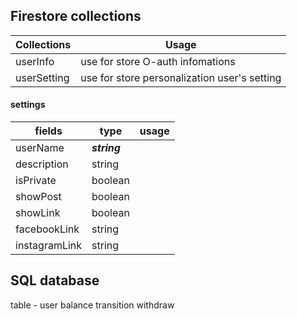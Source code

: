 ## Firestore collections
|Collections|Usage|
|--|--|
|userInfo|use for store O-auth infomations|
|userSetting|use for store personalization user's setting|
#### settings
|fields|type|usage|
|--|--|--|
|userName|***string***|
|description|string|
|isPrivate|boolean|
|showPost|boolean|
|showLink|boolean|
|facebookLink|string|
|instagramLink|string|

## SQL database
table - 
user
balance
transition
withdraw
